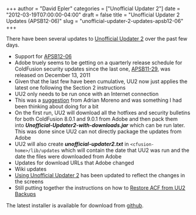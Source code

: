 +++
author = "David Epler"
categories = ["Unofficial Updater 2"]
date = "2012-03-19T07:00:00-04:00"
draft = false
title = "Unofficial Updater 2 Updates (APSB12-06)"
slug = "unofficial-updater-2-updates-apsb12-06"
+++

There have been several updates to [Unofficial Updater 2](https://github.com/dcepler/unofficial-updater2) over the past few days.

<!--more-->

* Support for [APSB12-06](http://www.adobe.com/support/security/bulletins/apsb12-06.html) 
 * Adobe truely seems to be getting on a quarterly release schedule for ColdFusion security updates since the last one, [APSB11-29](http://www.adobe.com/support/security/bulletins/apsb11-29.html), was released on December 13, 2011
 * Given that the last few have been cumulative, UU2 now just applies the latest one following the Section 2 instructions
* UU2 only needs to be run once with an Internet connection 
 * This was a [suggestion](https://github.com/dcepler/unofficial-updater2/issues/14) from Adrian Moreno and was something I had been thinking about doing for a bit
 * On the first run, UU2 will download all the hotfixes and security bulletins for both ColdFusion 8.0.1 and 9.0.1 from Adobe and then pack them into **_Unofficial-Updater2-with-downloads.jar_** which can be run later. This was done since UU2 can not directly package the updates from Adobe
 * UU2 will also create **_unofficial-updater2.txt_** in `<cfusion-home>/lib/updates` which will contain the date that UU2 was run and the date the files were downloaded from Adobe
* Updates for download URLs that Adobe changed
* Wiki updates 
 * [Using Unofficial Updater 2](https://github.com/dcepler/unofficial-updater2/wiki/Using-Unofficial-Updater-2) has been updated to reflect the changes in the screens
 * Still putting together the instructions on how to [Restore ACF from UU2 Backups](https://github.com/dcepler/unofficial-updater2/wiki/Restore-ACF-from-UU2-backups)

The latest installer is available for download from [github](https://github.com/dcepler/unofficial-updater2/downloads).
